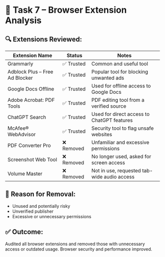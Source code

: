 # 🧩 Task 7 – Browser Extension Analysis

## 🔍 Extensions Reviewed:

| Extension Name                  | Status     | Notes                                             |
|--------------------------------|------------|---------------------------------------------------|
| Grammarly                      | ✅ Trusted | Common and useful tool                            |
| Adblock Plus – Free Ad Blocker | ✅ Trusted | Popular tool for blocking unwanted ads            |
| Google Docs Offline            | ✅ Trusted | Used for offline access to Google Docs            |
| Adobe Acrobat: PDF Tools       | ✅ Trusted | PDF editing tool from a verified source           |
| ChatGPT Search                 | ✅ Trusted | Used for direct access to ChatGPT features        |
| McAfee® WebAdvisor             | ✅ Trusted | Security tool to flag unsafe websites             |
| PDF Converter Pro              | ❌ Removed | Unfamiliar and excessive permissions              |
| Screenshot Web Tool            | ❌ Removed | No longer used, asked for screen access           |
| Volume Master                  | ❌ Removed | Not in use, requested tab-wide audio access       |

## 🔐 Reason for Removal:
- Unused and potentially risky
- Unverified publisher
- Excessive or unnecessary permissions

## ✅ Outcome:
Audited all browser extensions and removed those with unnecessary access or outdated usage. Browser security and performance improved.
